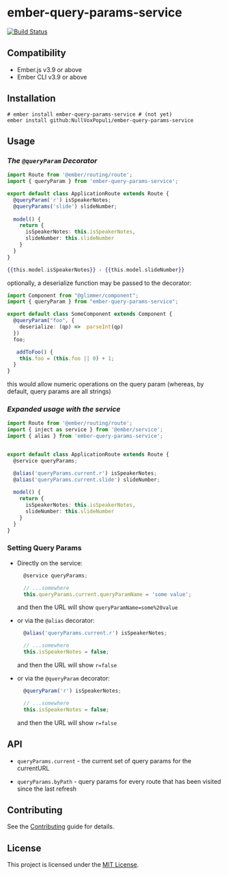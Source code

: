 ember-query-params-service
==============================================================================

[![Build Status](https://travis-ci.com/NullVoxPopuli/ember-query-params-service.svg?branch=master)](https://travis-ci.com/NullVoxPopuli/ember-query-params-service)


Compatibility
------------------------------------------------------------------------------

* Ember.js v3.9 or above
* Ember CLI v3.9 or above


Installation
------------------------------------------------------------------------------

```
# ember install ember-query-params-service # (not yet)
ember install github:NullVoxPopuli/ember-query-params-service
```


Usage
------------------------------------------------------------------------------

### _The `@queryParam` Decorator_

```ts
import Route from '@ember/routing/route';
import { queryParam } from 'ember-query-params-service';

export default class ApplicationRoute extends Route {
  @queryParam('r') isSpeakerNotes;
  @queryParams('slide') slideNumber;
  
  model() {
    return {
      isSpeakerNotes: this.isSpeakerNotes,
      slideNumber: this.slideNumber
    }
  }
}
```

```hbs
{{this.model.isSpeakerNotes}} - {{this.model.slideNumber}}
```

optionally, a deserialize function may be passed to the decorator:

```ts
import Component from "@glimmer/component";
import { queryParam } from "ember-query-params-service";

export default class SomeComponent extends Component {
  @queryParam("foo", {
    deserialize: (qp) =>  parseInt(qp)
  })
  foo;

   addToFoo() {
    this.foo = (this.foo || 0) + 1;
  }
}
```

this would allow numeric operations on the query param (whereas, by default, query params are all strings)

### _Expanded usage with the service_

```ts
import Route from '@ember/routing/route';
import { inject as service } from '@ember/service';
import { alias } from 'ember-query-params-service';


export default class ApplicationRoute extends Route {
  @service queryParams;

  @alias('queryParams.current.r') isSpeakerNotes;
  @alias('queryParams.current.slide') slideNumber;
  
  model() {
    return {
      isSpeakerNotes: this.isSpeakerNotes,
      slideNumber: this.slideNumber
    }
  }
}
```


### **Setting Query Params**

 - Directly on the service:

    ```ts
      @service queryParams;

      // ...somewhere
      this.queryParams.current.queryParamName = 'some value';
    ```
    and then the URL will show `queryParamName=some%20value`

 - or via the `@alias` decorator:

    ```ts
      @alias('queryParams.current.r') isSpeakerNotes;

      // ...somewhere
      this.isSpeakerNotes = false;
    ```
    and then the URL will show `r=false`


 - or via the `@queryParam` decorator:

    ```ts
      @queryParam('r') isSpeakerNotes;

      // ...somewhere
      this.isSpeakerNotes = false;
    ```
    and then the URL will show `r=false`



## API

 - `queryParams.current` - the current set of query params for the currentURL

 - `queryParams.byPath` - query params for every route that has been visited since the last refresh

Contributing
------------------------------------------------------------------------------

See the [Contributing](CONTRIBUTING.md) guide for details.


License
------------------------------------------------------------------------------

This project is licensed under the [MIT License](LICENSE.md).
